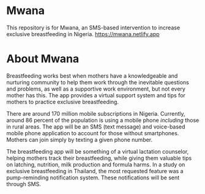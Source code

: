# Mwana
This repository is for Mwana, an SMS-based intervention to increase exclusive breastfeeding in Nigeria.
https://mwana.netlify.app

# About Mwana
Breastfeeding works best when mothers have a knowledgeable and nurturing community to help them work through the inevitable questions and problems, as well as a supportive work environment, but not every mother has this. The app provides a virtual support system and tips for mothers to practice exclusive breastfeeding.

There are around 170 million mobile subscriptions in Nigeria. Currently, around 86 percent of the population is using a mobile phone *including* those in rural areas. The app will be an SMS (text message) and voice-based mobile phone application to account for those without smartphones. Mothers can join simply by texting a given phone number.

The breastfeeding app will be something of a virtual lactation counselor, helping mothers track their breastfeeding, while giving them valuable tips on latching, nutrition, milk production and formula harms. In a study on exclusive breastfeeding in Thailand, the most requested feature was a pump-reminding notification system. These notifications will be sent through SMS.
